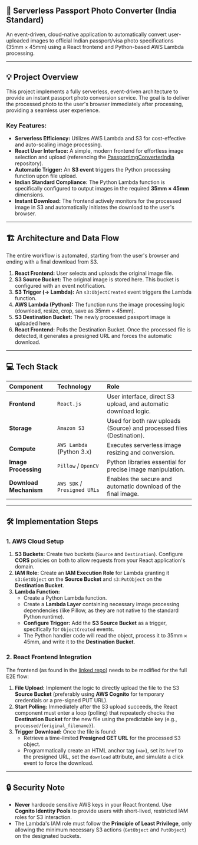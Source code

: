 ## 📸 Serverless Passport Photo Converter (India Standard)

An event-driven, cloud-native application to automatically convert user-uploaded images to official Indian passport/visa photo specifications ($35\text{mm} \times 45\text{mm}$) using a React frontend and Python-based AWS Lambda processing.

[](https://reactjs.org/)
[](https://aws.amazon.com/s3/)
[](https://aws.amazon.com/lambda/)
[](https://www.python.org/)
[](https://pypi.org/project/Pillow/)

-----

## 💡 Project Overview

This project implements a fully serverless, event-driven architecture to provide an instant passport photo conversion service. The goal is to deliver the processed photo to the user's browser immediately after processing, providing a seamless user experience.

### Key Features:

  * **Serverless Efficiency:** Utilizes AWS Lambda and S3 for cost-effective and auto-scaling image processing.
  * **React User Interface:** A simple, modern frontend for effortless image selection and upload (referencing the [PassportImgConverterIndia](https://github.com/BlackRepper/PassportImgConverterIndia) repository).
  * **Automatic Trigger:** An **S3 event** triggers the Python processing function upon file upload.
  * **Indian Standard Compliance:** The Python Lambda function is specifically configured to output images in the required **$35\text{mm} \times 45\text{mm}$** dimensions.
  * **Instant Download:** The frontend actively monitors for the processed image in S3 and automatically initiates the download to the user's browser.

-----

## 🏗️ Architecture and Data Flow

The entire workflow is automated, starting from the user's browser and ending with a final download from S3.

1.  **React Frontend:** User selects and uploads the original image file.
2.  **S3 Source Bucket:** The original image is stored here. This bucket is configured with an event notification.
3.  **S3 Trigger ($\rightarrow$ Lambda):** An `s3:ObjectCreated` event triggers the Lambda function.
4.  **AWS Lambda (Python):** The function runs the image processing logic (download, resize, crop, save as $35\text{mm} \times 45\text{mm}$).
5.  **S3 Destination Bucket:** The newly processed passport image is uploaded here.
6.  **React Frontend:** Polls the Destination Bucket. Once the processed file is detected, it generates a presigned URL and forces the automatic download.

-----

## 💻 Tech Stack

| Component | Technology | Role |
| :--- | :--- | :--- |
| **Frontend** | `React.js` | User interface, direct S3 upload, and automatic download logic. |
| **Storage** | `Amazon S3` | Used for both raw uploads (Source) and processed files (Destination). |
| **Compute** | `AWS Lambda` (Python 3.x) | Executes serverless image resizing and conversion. |
| **Image Processing** | `Pillow` / `OpenCV` | Python libraries essential for precise image manipulation. |
| **Download Mechanism** | `AWS SDK` / `Presigned URLs` | Enables the secure and automatic download of the final image. |

-----

## 🛠️ Implementation Steps

### 1\. AWS Cloud Setup

1.  **S3 Buckets:** Create two buckets (`Source` and `Destination`). Configure **CORS** policies on both to allow requests from your React application's domain.
2.  **IAM Role:** Create an **IAM Execution Role** for Lambda granting it `s3:GetObject` on the **Source Bucket** and `s3:PutObject` on the **Destination Bucket**.
3.  **Lambda Function:**
      * Create a Python Lambda function.
      * Create a **Lambda Layer** containing necessary image processing dependencies (like Pillow, as they are not native to the standard Python runtime).
      * **Configure Trigger:** Add the **S3 Source Bucket** as a trigger, specifically for `ObjectCreated` events.
      * The Python handler code will read the object, process it to $35\text{mm} \times 45\text{mm}$, and write it to the **Destination Bucket**.

### 2\. React Frontend Integration

The frontend (as found in the [linked repo](https://github.com/BlackRepper/PassportImgConverterIndia)) needs to be modified for the full E2E flow:

1.  **File Upload:** Implement the logic to directly upload the file to the S3 **Source Bucket** (preferably using **AWS Cognito** for temporary credentials or a pre-signed PUT URL).
2.  **Start Polling:** Immediately after the S3 upload succeeds, the React component must enter a loop (polling) that repeatedly checks the **Destination Bucket** for the new file using the predictable key (e.g., `processed/{original_filename}`).
3.  **Trigger Download:** Once the file is found:
      * Retrieve a time-limited **Presigned GET URL** for the processed S3 object.
      * Programmatically create an HTML anchor tag (`<a>`), set its `href` to the presigned URL, set the `download` attribute, and simulate a click event to force the download.

-----

## 🔒 Security Note

  * **Never** hardcode sensitive AWS keys in your React frontend. Use **Cognito Identity Pools** to provide users with short-lived, restricted IAM roles for S3 interaction.
  * The Lambda's IAM role must follow the **Principle of Least Privilege**, only allowing the minimum necessary S3 actions (`GetObject` and `PutObject`) on the designated buckets.

